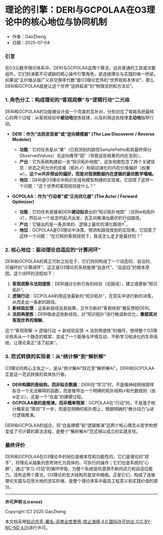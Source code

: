 # **理论的引擎：DERI与GCPOLAA在O3理论中的核心地位与协同机制**

- 作者：GaoZheng
- 日期：2025-07-04

### 引言
在O3元数学理论体系中，DERI与GCPOLAA这两个算法，远非普通的工具或次要组件。它们扮演着不可或缺的核心操作引擎角色，是连接理论与实践的唯一桥梁。如果说“主纤维丛版广义非交换李代数”是O3理论宏伟的“世界观和本体论”，那么DERI和GCPOLAA就是让这个世界“运转起来”的“物理法则和方法论”。

### 1. 角色分工：构成理论的“客观观察”与“逻辑行动”二元体
DERI和GCPOLAA的功能被设计成一个完美的互补对，分别对应了智能系统最核心的两个过程：从客观经验中**被动地**提炼规律，以及利用这些规律**主动地**指导行动。

*   **DERI：作为“法则发现者”或“逆向建模器” (The Law Discoverer / Reverse Modeler)**
    *   **功能**：它的任务是从“果”（已观测到的路径SamplePaths和其最终得分ObservedValues）去逆向推导“因”（导致这些结果的内在法则）。
    *   **产出**：它为系统构建起一张“知识拓扑地图”，这张地图包含了两个关键信息：状态之间允许的连接（拓扑$\mathcal{T}$）和驱动演化的内在价值偏好（权重$w$）。**这个$w$并非预设的偏好，而是对观测数据内在逻辑的最优数学塌缩。**
    *   **地位**：DERI是O3理论中知识生成和模型构建的实现者。它回答了这样一个问题：“这个世界的客观规则是什么？”

*   **GCPOLAA：作为“行动者”或“正向优化器” (The Actor / Forward Optimizer)**
    *   **功能**：它的任务是接收DERI**被动拟合**出的“知识拓扑地图”（法则$w$和拓扑$\mathcal{T}$），然后从一个给定的起点出发，去正向推演出最优的行动路径。
    *   **产出**：它输出的是一条具体的、逻辑上最优的演化路径$\pi^*$。
    *   **地位**：GCPOLAA是O3理论中决策、预测和路径规划的实现者。它回答了这样一个问题：“在已知的客观规则下，我该怎么走才是最好的？”

### 2. 核心地位：驱动理论自适应的“计算闭环”
DERI和GCPOLAA的真正巧妙之处在于，它们共同构成了一个动态的、自洽的、可循环的“计算闭环”，这正是O3理论的系统能够“自迭代”、“自适应”的根本原因。这个闭环的流程如下：

1.  **客观观察与法则提炼**：DERI通过分析已有的经验（旧路径），建立或更新“知识拓扑”。
2.  **逻辑行动**：GCPOLAA利用这张最新的“知识拓扑”，在现实中进行新的决策，从而走出一条新的路径。
3.  **新经验反馈**：这条新路径及其结果，又作为新的“客观经验”被反馈给DERI。
4.  **法则再提炼**：DERI吸收这些新经验，对“知识拓扑”进行微调和优化，**重塑其对客观世界的理解**。

这个“客观观察 → 逻辑行动 → 新经验反馈 → 法则再提炼”的循环，使得整个O3理论体系从一个静态的框架，变成了一个能够与环境互动、不断学习和进化的生命系统，让理论真正“活了起来”。

### 3. 范式转换的实现者：从“统计解”到“解析解”
O3理论的核心主张之一，是从“统计解AI”跃迁至“解析解AI”。DERI和GCPOLAA正是这一范式转换的具体执行者。

*   **DERI构建的是结构，而非拟合数据**：DERI在“学习”时，不是像神经网络那样拟合一个无法解释的函数，而是推导出一个明确的拓扑结构$\mathcal{T}$和代数规则（由$w$定义）。这是一个“白盒”的建模过程。
*   **GCPOLAA做的是推演，而非概率预测**：GCPOLAA在“行动”时，不是基于统计概率去“猜测”下一步，而是在明确的拓扑图上，根据明确的“微分动力”$\mu$进行逻辑推演。

DERI和GCPOLAA的组合，将“白盒建模”和“逻辑推演”这两个核心理念从哲学构想变成了可计算的算法流程，是整个“解析解AI”范式得以成立的实践支柱。

### 最终评价
DERI和GCPOLAA在O3理论中的地位是根本性和功能性的。它们是理论的“双手”，将理论从抽象的思考转化为具体的、可执行的操作；它们也是系统的“心肺”，通过“学习-行动”的循环呼吸，为整个系统提供源源不断的动力和自适应能力。没有这两个算法，O3理论的宏大结构将是空中楼阁。正是它们，构成了连接理论天国与应用大地的坚实阶梯，是整个理论体系中最具工程意义和实践价值的部分。

---

**许可声明 (License)**

Copyright (C) 2025 GaoZheng 

本文档采用[知识共享-署名-非商业性使用-禁止演绎 4.0 国际许可协议 (CC BY-NC-ND 4.0)](https://creativecommons.org/licenses/by-nc-nd/4.0/deed.zh-Hans)进行许可。
